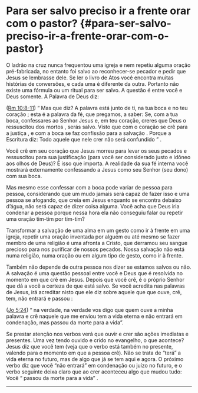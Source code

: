 # Para ser salvo preciso ir a frente orar com o pastor? {#para-ser-salvo-preciso-ir-a-frente-orar-com-o-pastor}

O ladrão na cruz nunca frequentou uma igreja e nem repetiu alguma oração pré-fabricada, no entanto foi salvo ao reconhecer-se pecador e pedir que Jesus se lembrasse dele. Se ler o livro de Atos você encontra muitas histórias de conversões, e cada uma é diferente da outra. Portanto não existe uma fórmula ou um ritual para ser salvo. A questão é entre você e Deus somente. A Palavra de Deus diz:

([Rm 10:8-11](http://bibliaonline.com.br/acf/rm/10/8-11)) “ Mas que diz? A palavra está junto de ti, na tua boca e no teu coração ; esta é a palavra da fé, que pregamos, a saber: Se, com a tua boca, confessares ao Senhor Jesus e, em teu coração, creres que Deus o ressuscitou dos mortos , serás salvo. Visto que com o coração se crê para a justiça , e com a boca se faz confissão para a salvação . Porque a Escritura diz: Todo aquele que nele crer não será confundido ” .

Você crê em seu coração que Jesus morreu para levar os seus pecados e ressuscitou para sua justificação (para você ser considerado justo e idôneo aos olhos de Deus)? É isso que importa. A realidade da sua fé interna você mostrará externamente confessando a Jesus como seu Senhor (seu dono) com sua boca.

Mas mesmo esse confessar com a boca pode variar de pessoa para pessoa, considerando que um mudo jamais será capaz de fazer isso e uma pessoa se afogando, que creia em Jesus enquanto se encontra debaixo d’água, não será capaz de dizer coisa alguma. Você acha que Deus iria condenar a pessoa porque nessa hora ela não conseguiu falar ou repetir uma oração tim-tim por tim-tim?

Transformar a salvação de uma alma em um gesto como ir à frente em uma igreja, repetir uma oração inventada por alguém ou até mesmo se fazer membro de uma religião é uma afronta a Cristo, que derramou seu sangue precioso para nos purificar de nossos pecados. Nossa salvação não está numa religião, numa oração ou em algum tipo de gesto, como ir à frente.

Também não depende de outra pessoa nos dizer se estamos salvos ou não. A salvação é uma questão pessoal entre você e Deus que é resolvida no momento em que crê em Jesus. Depois que você crê, é o próprio Senhor que dá a você a certeza de que está salvo. Se você acredita nas palavras de Jesus, irá acreditar nisto que ele diz sobre aquele que que ouve, crê, tem, não entrará e passou :

([Jo 5:24](http://bibliaonline.com.br/acf/jo/5/24)) “ na verdade, na verdade vos digo que quem ouve a minha palavra e crê naquele que me enviou tem a vida eterna e não entrará em condenação, mas passou da morte para a vida”.

Se prestar atenção nos verbos verá que ouvir e crer são ações imediatas e presentes. Uma vez tendo ouvido e crido no evangelho, o que acontece? Jesus diz que você tem (veja que o verbo está também no presente, valendo para o momento em que a pessoa crê). Não se trata de “terá” a vida eterna no futuro, mas de algo que já se tem aqui e agora. O próximo verbo diz que você “não entrará” em condenação ou juízo no futuro, e o verbo seguinte deixa claro que ao crer aconteceu algo que mudou tudo: Você “ passou da morte para a vida” .

*****